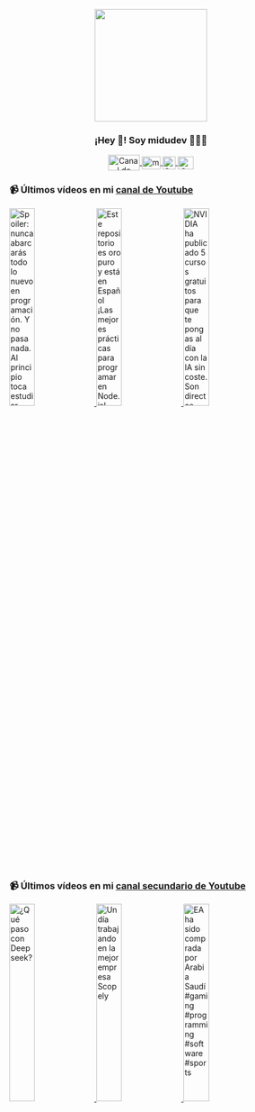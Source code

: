 <p align="center" width="300">
   <img align="center" width="200" src="https://user-images.githubusercontent.com/1561955/106762302-fda9de00-6635-11eb-99be-3ef744e60c0e.png" />
   <h3 align="center">¡Hey 👋! Soy midudev 👨🏻‍💻</h3>
</p>

<p align="center">
   <a href="https://twitch.tv/midudev" target="blank">
    <img align="center" src="https://upload.wikimedia.org/wikipedia/commons/c/ce/Twitch_logo_2019.svg" alt="Canal de Twitch de midudev" height="28px" width="56px" />
  </a>
  <span style="width: 8px;"> </span>
   <a href="https://youtube.com/midudev" target="blank">
    <img align="center" src="https://upload.wikimedia.org/wikipedia/commons/0/09/YouTube_full-color_icon_%282017%29.svg" alt="midudev" height="23px" width="33px" />
  </a>
  <span style="width: 8px;"> </span>
  <a href="https://instagram.com/midu.dev" target="blank">
    <img align="center" src="https://upload.wikimedia.org/wikipedia/commons/e/e7/Instagram_logo_2016.svg" alt="Canal de Instagram de midu.dev" height="23px" width="23px" />
  </a>
  <span style="width: 8px;"> </span>
  <a href="https://twitter.com/midudev" target="blank">
    <img align="center" src="https://upload.wikimedia.org/wikipedia/commons/thumb/6/6f/Logo_of_Twitter.svg/2491px-Logo_of_Twitter.svg.png" alt="Canal de Twitter de midudev" height="23px" width="28px" />
  </a>
</p>

### 📹 Últimos vídeos en mi [canal de Youtube](https://youtube.com/midudev?sub_confirmation=1)

<a href='https://youtu.be/sQwxGG7IjKs' target='_blank'>
  <img width='30%' src='https://img.youtube.com/vi/sQwxGG7IjKs/mqdefault.jpg' alt='Spoiler: nunca abarcarás todo lo nuevo en programación. Y no pasa nada.  Al principio toca estudiar' />
</a>
<a href='https://youtu.be/hc9kosCzN38' target='_blank'>
  <img width='30%' src='https://img.youtube.com/vi/hc9kosCzN38/mqdefault.jpg' alt='Este repositorio es oro puro y está en Español ¡Las mejores prácticas para programar en Node.js!' />
</a>
<a href='https://youtu.be/Zs5eSppKZzM' target='_blank'>
  <img width='30%' src='https://img.youtube.com/vi/Zs5eSppKZzM/mqdefault.jpg' alt='NVIDIA ha publicado 5 cursos gratuitos para que te pongas al día con la IA sin coste.  Son directos,' />
</a>

### 📹 Últimos vídeos en mi [canal secundario de Youtube](https://youtube.com/midulive?sub_confirmation=1)

<a href='https://youtu.be/3WOmfQi_kj8' target='_blank'>
  <img width='30%' src='https://img.youtube.com/vi/3WOmfQi_kj8/mqdefault.jpg' alt='¿Qué paso con Deepseek?' />
</a>
<a href='https://youtu.be/kIDRLSX0DBg' target='_blank'>
  <img width='30%' src='https://img.youtube.com/vi/kIDRLSX0DBg/mqdefault.jpg' alt='Un día trabajando en la mejor empresa Scopely' />
</a>
<a href='https://youtu.be/F5CaO54ZkpY' target='_blank'>
  <img width='30%' src='https://img.youtube.com/vi/F5CaO54ZkpY/mqdefault.jpg' alt='EA ha sido comprada por Arabia Saudí #gaming #programming #software #sports' />
</a>